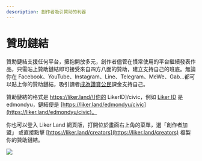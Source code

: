 ```yaml
---
description: 創作者吸引贊助的利器
---
```


# 贊助鏈結

贊助鏈結支援任何平台，擁抱開放多元，創作者儘管在慣常使用的平台繼續發表作品，只需貼上贊助鏈結即可接受來自四方八面的贊助，建立支持自己的班底。無論你在 Facebook、YouTube、Instagram、Line、Telegram、MeWe、Gab…都可以貼上你的贊助鏈結，吸引讀者[成為讚賞公民](https://docs.like.co/v/zh/user-guide/civic-liker)課金支持自己。

贊助鏈結的格式是 https://liker.land/\[你的 LikerID\]/civic，例如 [Liker ID](https://docs.like.co/v/zh/user-guide/liker-id) 是 edmondyu，鏈結便是 [https://liker.land/edmondyu/civic](https://liker.land/edmondyu/civic)。

你也可以登入 Liker Land 網頁版，打開位於畫面右上角的菜單，選「創作者加盟」 或直接點擊 [https://liker.land/creators](https://liker.land/creators) 複製你的贊助鏈結。

![](../../.gitbook/assets/sponsor-link-01.png)

